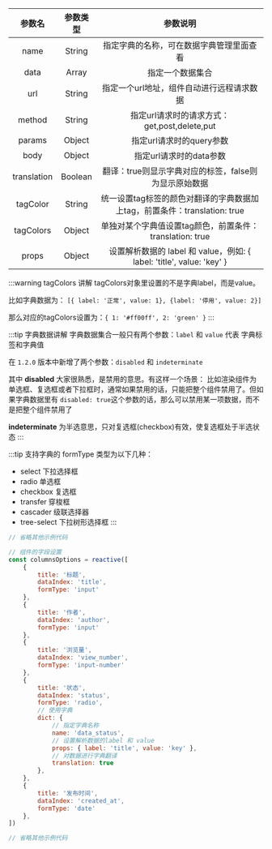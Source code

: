 | 参数名 | 参数类型 | 参数说明 |
|:---:|:---:|:---:|
| name | String | 指定字典的名称，可在数据字典管理里面查看 |
| data | Array | 指定一个数据集合 |
| url | String | 指定一个url地址，组件自动进行远程请求数据 |
| method | String | 指定url请求时的请求方式：get,post,delete,put |
| params | Object | 指定url请求时的query参数 |
| body | Object | 指定url请求时的data参数 |
| translation | Boolean | 翻译：true则显示字典对应的标签，false则为显示原始数据 |
| tagColor | String | 统一设置tag标签的颜色对翻译的字典数据加上tag，前置条件：translation: true |
| tagColors | Object | 单独对某个字典值设置tag颜色，前置条件：translation: true |
| props | Object | 设置解析数据的 label 和 value，例如: { label: 'title', value: 'key' } |


:::warning tagColors 讲解
tagColors对象里设置的不是字典label，而是value。

比如字典数据为： `[{ label: '正常', value: 1}, {label: '停用', value: 2}]`

那么对应的tagColors设置为：`{ 1: '#ff00ff', 2: 'green' }`
:::

:::tip 字典数据讲解
字典数据集合一般只有两个参数：`label` 和 `value` 代表 字典标签和字典值

在 `1.2.0` 版本中新增了两个参数：`disabled` 和 `indeterminate`

其中 **disabled** 大家很熟悉，是禁用的意思。有这样一个场景：
比如渲染组件为单选框、复选框或者下拉框时，通常如果禁用的话，只能把整个组件禁用了。但如果字典数据里有 `disabled: true`这个参数的话，那么可以禁用某一项数据，而不是把整个组件禁用了

**indeterminate** 为半选意思，只对复选框(checkbox)有效，使复选框处于半选状态
:::

:::tip
支持字典的 formType 类型为以下几种：
- select 下拉选择框
- radio  单选框
- checkbox 复选框
- transfer 穿梭框
- cascader 级联选择器
- tree-select 下拉树形选择框
:::

```js
// 省略其他示例代码

// 组件的字段设置
const columnsOptions = reactive([
    {
        title: '标题',
        dataIndex: 'title',
        formType: 'input'
    },
    {
        title: '作者',
        dataIndex: 'author',
        formType: 'input'
    },
    {
        title: '浏览量',
        dataIndex: 'view_number',
        formType: 'input-number'
    },
    {
        title: '状态',
        dataIndex: 'status',
        formType: 'radio',
        // 使用字典
        dict: {
            // 指定字典名称
            name: 'data_status',
            // 设置解析数据的label 和 value
            props: { label: 'title', value: 'key' },
            // 对数据进行字典翻译
            translation: true
        },
    },
    {
        title: '发布时间',
        dataIndex: 'created_at',
        formType: 'date'
    },
])

// 省略其他示例代码
```